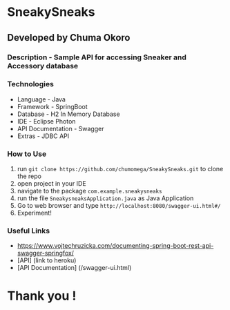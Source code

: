 # SneakySneaks
## Developed by Chuma Okoro


### Description - Sample API for accessing Sneaker and Accessory database

### Technologies
- Language - Java
- Framework - SpringBoot
- Database - H2 In Memory Database
- IDE - Eclipse Photon
- API Documentation - Swagger
- Extras - JDBC API

### How to Use
1. run ```git clone https://github.com/chumomega/SneakySneaks.git``` to clone the repo
2. open project in your IDE
3. navigate to the package ```com.example.sneakysneaks``` 
4. run the file ```SneakysneaksApplication.java``` as Java Application
5. Go to web browser and type ```http://localhost:8080/swagger-ui.html#/```
6. Experiment!


### Useful Links
* https://www.vojtechruzicka.com/documenting-spring-boot-rest-api-swagger-springfox/
* [API] (link to heroku)
* [API Documentation] (/swagger-ui.html)




# Thank you !
